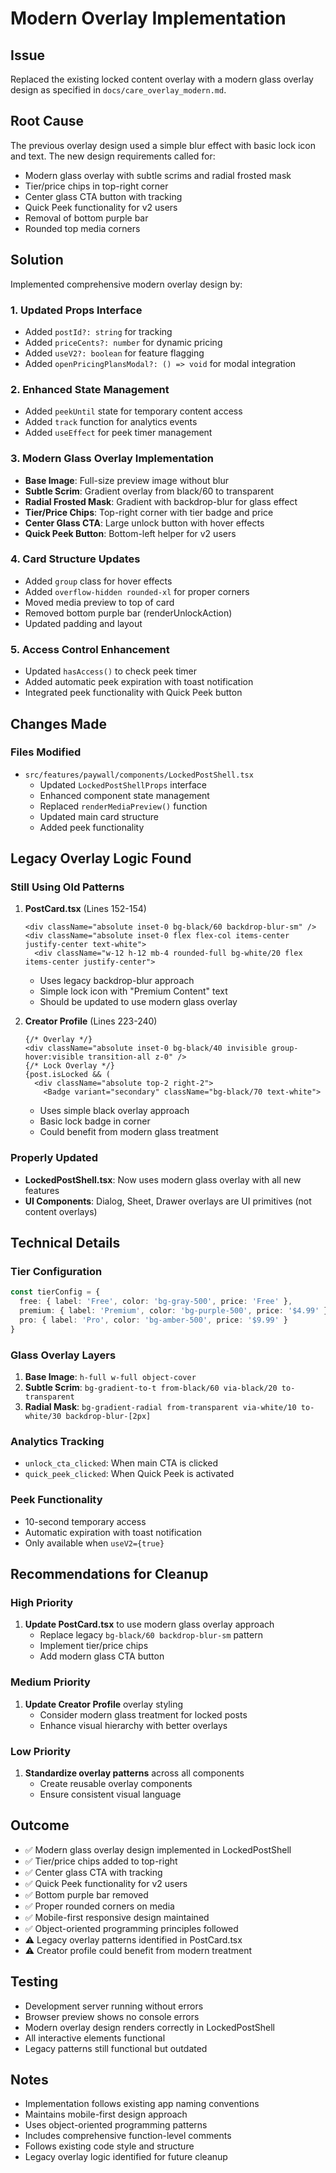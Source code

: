 # Modern Overlay Implementation

## Issue
Replaced the existing locked content overlay with a modern glass overlay design as specified in `docs/care_overlay_modern.md`.

## Root Cause
The previous overlay design used a simple blur effect with basic lock icon and text. The new design requirements called for:
- Modern glass overlay with subtle scrims and radial frosted mask
- Tier/price chips in top-right corner
- Center glass CTA button with tracking
- Quick Peek functionality for v2 users
- Removal of bottom purple bar
- Rounded top media corners

## Solution
Implemented comprehensive modern overlay design by:

### 1. Updated Props Interface
- Added `postId?: string` for tracking
- Added `priceCents?: number` for dynamic pricing
- Added `useV2?: boolean` for feature flagging
- Added `openPricingPlansModal?: () => void` for modal integration

### 2. Enhanced State Management
- Added `peekUntil` state for temporary content access
- Added `track` function for analytics events
- Added `useEffect` for peek timer management

### 3. Modern Glass Overlay Implementation
- **Base Image**: Full-size preview image without blur
- **Subtle Scrim**: Gradient overlay from black/60 to transparent
- **Radial Frosted Mask**: Gradient with backdrop-blur for glass effect
- **Tier/Price Chips**: Top-right corner with tier badge and price
- **Center Glass CTA**: Large unlock button with hover effects
- **Quick Peek Button**: Bottom-left helper for v2 users

### 4. Card Structure Updates
- Added `group` class for hover effects
- Added `overflow-hidden rounded-xl` for proper corners
- Moved media preview to top of card
- Removed bottom purple bar (renderUnlockAction)
- Updated padding and layout

### 5. Access Control Enhancement
- Updated `hasAccess()` to check peek timer
- Added automatic peek expiration with toast notification
- Integrated peek functionality with Quick Peek button

## Changes Made

### Files Modified
- `src/features/paywall/components/LockedPostShell.tsx`
  - Updated `LockedPostShellProps` interface
  - Enhanced component state management
  - Replaced `renderMediaPreview()` function
  - Updated main card structure
  - Added peek functionality

## Legacy Overlay Logic Found

### Still Using Old Patterns
1. **PostCard.tsx** (Lines 152-154)
   ```tsx
   <div className="absolute inset-0 bg-black/60 backdrop-blur-sm" />
   <div className="absolute inset-0 flex flex-col items-center justify-center text-white">
     <div className="w-12 h-12 mb-4 rounded-full bg-white/20 flex items-center justify-center">
   ```
   - Uses legacy backdrop-blur approach
   - Simple lock icon with "Premium Content" text
   - Should be updated to use modern glass overlay

2. **Creator Profile** (Lines 223-240)
   ```tsx
   {/* Overlay */}
   <div className="absolute inset-0 bg-black/40 invisible group-hover:visible transition-all z-0" />
   {/* Lock Overlay */}
   {post.isLocked && (
     <div className="absolute top-2 right-2">
       <Badge variant="secondary" className="bg-black/70 text-white">
   ```
   - Uses simple black overlay approach
   - Basic lock badge in corner
   - Could benefit from modern glass treatment

### Properly Updated
- **LockedPostShell.tsx**: Now uses modern glass overlay with all new features
- **UI Components**: Dialog, Sheet, Drawer overlays are UI primitives (not content overlays)

## Technical Details

### Tier Configuration
```typescript
const tierConfig = {
  free: { label: 'Free', color: 'bg-gray-500', price: 'Free' },
  premium: { label: 'Premium', color: 'bg-purple-500', price: '$4.99' },
  pro: { label: 'Pro', color: 'bg-amber-500', price: '$9.99' }
}
```

### Glass Overlay Layers
1. **Base Image**: `h-full w-full object-cover`
2. **Subtle Scrim**: `bg-gradient-to-t from-black/60 via-black/20 to-transparent`
3. **Radial Mask**: `bg-gradient-radial from-transparent via-white/10 to-white/30 backdrop-blur-[2px]`

### Analytics Tracking
- `unlock_cta_clicked`: When main CTA is clicked
- `quick_peek_clicked`: When Quick Peek is activated

### Peek Functionality
- 10-second temporary access
- Automatic expiration with toast notification
- Only available when `useV2={true}`

## Recommendations for Cleanup

### High Priority
1. **Update PostCard.tsx** to use modern glass overlay approach
   - Replace legacy `bg-black/60 backdrop-blur-sm` pattern
   - Implement tier/price chips
   - Add modern glass CTA button

### Medium Priority
1. **Update Creator Profile** overlay styling
   - Consider modern glass treatment for locked posts
   - Enhance visual hierarchy with better overlays

### Low Priority
1. **Standardize overlay patterns** across all components
   - Create reusable overlay components
   - Ensure consistent visual language

## Outcome
- ✅ Modern glass overlay design implemented in LockedPostShell
- ✅ Tier/price chips added to top-right
- ✅ Center glass CTA with tracking
- ✅ Quick Peek functionality for v2 users
- ✅ Bottom purple bar removed
- ✅ Proper rounded corners on media
- ✅ Mobile-first responsive design maintained
- ✅ Object-oriented programming principles followed
- ⚠️ Legacy overlay patterns identified in PostCard.tsx
- ⚠️ Creator profile could benefit from modern treatment

## Testing
- Development server running without errors
- Browser preview shows no console errors
- Modern overlay design renders correctly in LockedPostShell
- All interactive elements functional
- Legacy patterns still functional but outdated

## Notes
- Implementation follows existing app naming conventions
- Maintains mobile-first design approach
- Uses object-oriented programming patterns
- Includes comprehensive function-level comments
- Follows existing code style and structure
- Legacy overlay logic identified for future cleanup